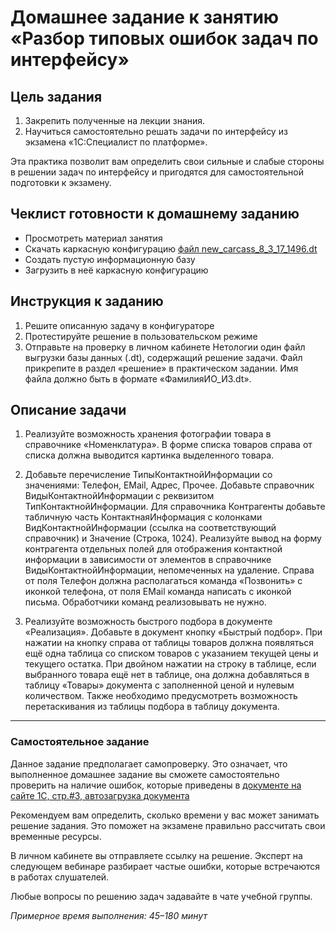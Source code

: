 # Домашнее задание к занятию «Разбор типовых ошибок задач по интерфейсу»

## Цель задания

1. Закрепить полученные на лекции знания.
2. Научиться самостоятельно решать задачи по интерфейсу из экзамена «1С:Специалист по платформе».

Эта практика позволит вам определить свои сильные и слабые стороны в решении задач по интерфейсу и пригодятся для самостоятельной подготовки к экзамену.

## Чеклист готовности к домашнему заданию

- Просмотреть материал занятия
- Скачать каркасную конфигурацию [файл new_carcass_8_3_17_1496.dt](https://github.com/Bofh82/onec-mid-homeworks/blob/main/OCPS/new_carcass_8_3_17_1496.dt)
- Создать пустую информационную базу
- Загрузить в неё каркасную конфигурацию

## Инструкция к заданию

1. Решите описанную задачу в конфигураторе
2. Протестируйте решение в пользовательском режиме
3. Отправьте на проверку в личном кабинете Нетологии один файл выгрузки базы данных (.dt), содержащий решение задачи. Файл прикрепите в раздел «решение» в практическом задании. Имя файла должно быть в формате «ФамилияИО_И3.dt».

## Описание задачи

1. Реализуйте возможность хранения фотографии товара в справочнике «Номенклатура». В форме списка товаров справа от списка должна выводится картинка выделенного товара.

2. Добавьте перечисление ТипыКонтактнойИнформации со значениями: Телефон, EMail, Адрес, Прочее. Добавьте справочник ВидыКонтактнойИнформации с реквизитом ТипКонтактнойИнформации. Для справочника Контрагенты добавьте табличную часть КонтактнаяИнформация с колонками ВидКонтактнойИнформации (ссылка на соответствующий справочник) и Значение (Строка, 1024). Реализуйте вывод на форму контрагента отдельных полей для отображения контактной информации в зависимости от элементов в справочнике ВидыКонтактнойИнформации, непомеченных на удаление. Справа от поля Телефон должна располагаться команда «Позвонить» с иконкой телефона, от поля EMail команда написать с иконкой письма. Обработчики команд реализовывать не нужно.

3. Реализуйте возможность быстрого подбора в документе «Реализация». Добавьте в документ кнопку «Быстрый подбор». При нажатии на кнопку справа от таблицы товаров должна появляться ещё одна таблица со списком товаров с указанием текущей цены и текущего остатка. При двойном нажатии на строку в таблице, если выбранного товара ещё нет в таблице, она должна добавляться в таблицу «Товары» документа с заполненной ценой и нулевым количеством. Также необходимо предусмотреть возможность перетаскивания из таблицы подбора в таблицу документа.

------

### Самостоятельное задание 

Данное задание предполагает самопроверку. Это означает, что выполненное домашнее задание вы сможете самостоятельно проверить на наличие ошибок, которые приведены в [документе на сайте 1С, стр.#3, автозагрузка документа](https://static.1c.ru/rus/partners/training/files/ATT83PL.rtf?356jhteyner67j340)

Рекомендуем вам определить, сколько времени у вас может занимать решение задания. Это поможет на экзамене правильно рассчитать свои временные ресурсы.

В личном кабинете вы отправляете ссылку на решение. Эксперт на следующем вебинаре разбирает частые ошибки, которые встречаются в работах слушателей.

Любые вопросы по решению задач задавайте в чате учебной группы.

*Примерное время выполнения: 45–180 минут*
